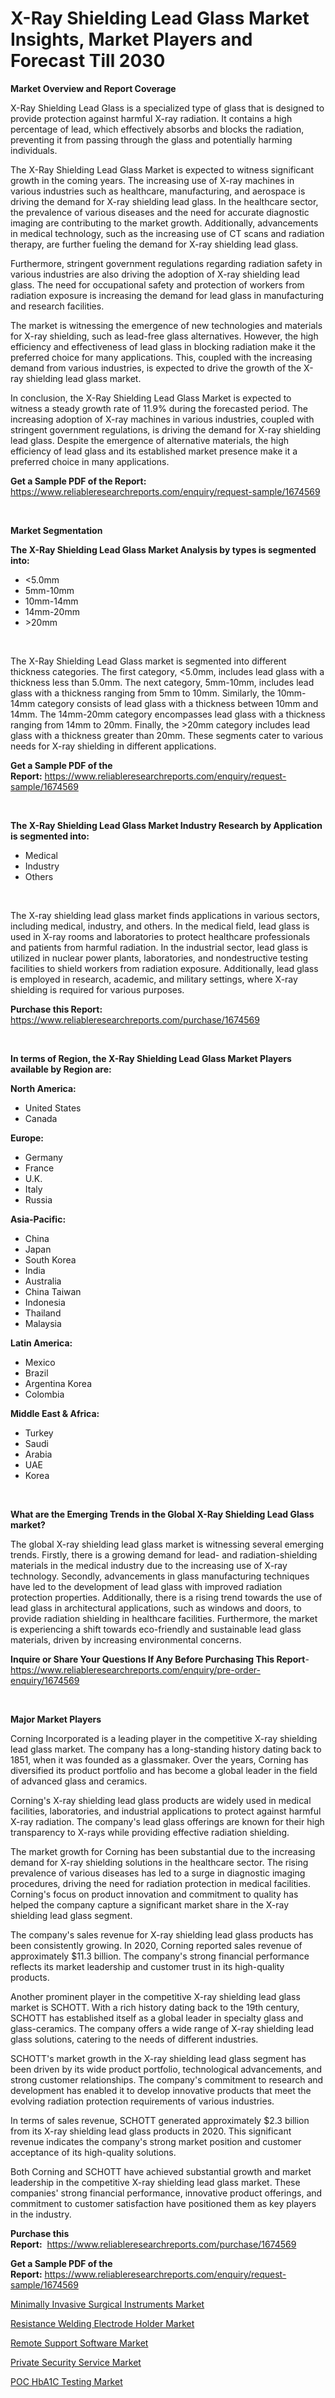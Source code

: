<p><h1>X-Ray Shielding Lead Glass Market Insights, Market Players and Forecast Till 2030</h1></p><p><strong>Market Overview and Report Coverage</strong></p>
<p><p>X-Ray Shielding Lead Glass is a specialized type of glass that is designed to provide protection against harmful X-ray radiation. It contains a high percentage of lead, which effectively absorbs and blocks the radiation, preventing it from passing through the glass and potentially harming individuals.</p><p>The X-Ray Shielding Lead Glass Market is expected to witness significant growth in the coming years. The increasing use of X-ray machines in various industries such as healthcare, manufacturing, and aerospace is driving the demand for X-ray shielding lead glass. In the healthcare sector, the prevalence of various diseases and the need for accurate diagnostic imaging are contributing to the market growth. Additionally, advancements in medical technology, such as the increasing use of CT scans and radiation therapy, are further fueling the demand for X-ray shielding lead glass.</p><p>Furthermore, stringent government regulations regarding radiation safety in various industries are also driving the adoption of X-ray shielding lead glass. The need for occupational safety and protection of workers from radiation exposure is increasing the demand for lead glass in manufacturing and research facilities.</p><p>The market is witnessing the emergence of new technologies and materials for X-ray shielding, such as lead-free glass alternatives. However, the high efficiency and effectiveness of lead glass in blocking radiation make it the preferred choice for many applications. This, coupled with the increasing demand from various industries, is expected to drive the growth of the X-ray shielding lead glass market.</p><p>In conclusion, the X-Ray Shielding Lead Glass Market is expected to witness a steady growth rate of 11.9% during the forecasted period. The increasing adoption of X-ray machines in various industries, coupled with stringent government regulations, is driving the demand for X-ray shielding lead glass. Despite the emergence of alternative materials, the high efficiency of lead glass and its established market presence make it a preferred choice in many applications.</p></p>
<p><strong>Get a Sample PDF of the Report:</strong> <a href="https://www.reliableresearchreports.com/enquiry/request-sample/1674569">https://www.reliableresearchreports.com/enquiry/request-sample/1674569</a></p>
<p>&nbsp;</p>
<p><strong>Market Segmentation</strong></p>
<p><strong>The X-Ray Shielding Lead Glass Market Analysis by types is segmented into:</strong></p>
<p><ul><li><5.0mm</li><li>5mm-10mm</li><li>10mm-14mm</li><li>14mm-20mm</li><li>>20mm</li></ul></p>
<p>&nbsp;</p>
<p><p>The X-Ray Shielding Lead Glass market is segmented into different thickness categories. The first category, <5.0mm, includes lead glass with a thickness less than 5.0mm. The next category, 5mm-10mm, includes lead glass with a thickness ranging from 5mm to 10mm. Similarly, the 10mm-14mm category consists of lead glass with a thickness between 10mm and 14mm. The 14mm-20mm category encompasses lead glass with a thickness ranging from 14mm to 20mm. Finally, the >20mm category includes lead glass with a thickness greater than 20mm. These segments cater to various needs for X-ray shielding in different applications.</p></p>
<p><strong>Get a Sample PDF of the Report:</strong>&nbsp;<a href="https://www.reliableresearchreports.com/enquiry/request-sample/1674569">https://www.reliableresearchreports.com/enquiry/request-sample/1674569</a></p>
<p>&nbsp;</p>
<p><strong>The X-Ray Shielding Lead Glass Market Industry Research by Application is segmented into:</strong></p>
<p><ul><li>Medical</li><li>Industry</li><li>Others</li></ul></p>
<p>&nbsp;</p>
<p><p>The X-ray shielding lead glass market finds applications in various sectors, including medical, industry, and others. In the medical field, lead glass is used in X-ray rooms and laboratories to protect healthcare professionals and patients from harmful radiation. In the industrial sector, lead glass is utilized in nuclear power plants, laboratories, and nondestructive testing facilities to shield workers from radiation exposure. Additionally, lead glass is employed in research, academic, and military settings, where X-ray shielding is required for various purposes.</p></p>
<p><strong>Purchase this Report:</strong>&nbsp; <a href="https://www.reliableresearchreports.com/purchase/1674569">https://www.reliableresearchreports.com/purchase/1674569</a></p>
<p>&nbsp;</p>
<p><strong>In terms of Region, the X-Ray Shielding Lead Glass Market Players available by Region are:</strong></p>
<p>
    <p> <strong> North America: </strong>
        <ul>
            <li>United States</li>
            <li>Canada</li>
        </ul>
        </p> 
    <p> <strong> Europe: </strong>
        <ul>
            <li>Germany</li>
            <li>France</li>
            <li>U.K.</li>
            <li>Italy</li>
            <li>Russia</li>
        </ul>
        </p> 
    <p> <strong> Asia-Pacific: </strong>
        <ul>
            <li>China</li>
            <li>Japan</li>
            <li>South Korea</li>
            <li>India</li>
            <li>Australia</li>
            <li>China Taiwan</li>
            <li>Indonesia</li>
            <li>Thailand</li>
            <li>Malaysia</li>
        </ul>
        </p> 
    <p> <strong> Latin America: </strong>
        <ul>
            <li>Mexico</li>
            <li>Brazil</li>
            <li>Argentina Korea</li>
            <li>Colombia</li>
        </ul>
        </p> 
    <p> <strong> Middle East & Africa: </strong>
        <ul>
            <li>Turkey</li>
            <li>Saudi</li>
            <li>Arabia</li>
            <li>UAE</li>
            <li>Korea</li>
        </ul>
    </p>
    </p>
<p>&nbsp;</p>
<p><strong>What are the Emerging Trends in the Global X-Ray Shielding Lead Glass market?</strong></p>
<p><p>The global X-ray shielding lead glass market is witnessing several emerging trends. Firstly, there is a growing demand for lead- and radiation-shielding materials in the medical industry due to the increasing use of X-ray technology. Secondly, advancements in glass manufacturing techniques have led to the development of lead glass with improved radiation protection properties. Additionally, there is a rising trend towards the use of lead glass in architectural applications, such as windows and doors, to provide radiation shielding in healthcare facilities. Furthermore, the market is experiencing a shift towards eco-friendly and sustainable lead glass materials, driven by increasing environmental concerns.</p></p>
<p><strong>Inquire or Share Your Questions If Any Before Purchasing This Report</strong>- <a href="https://www.reliableresearchreports.com/enquiry/pre-order-enquiry/1674569">https://www.reliableresearchreports.com/enquiry/pre-order-enquiry/1674569</a></p>
<p>&nbsp;</p>
<p><strong>Major Market Players</strong></p>
<p><p>Corning Incorporated is a leading player in the competitive X-ray shielding lead glass market. The company has a long-standing history dating back to 1851, when it was founded as a glassmaker. Over the years, Corning has diversified its product portfolio and has become a global leader in the field of advanced glass and ceramics. </p><p>Corning's X-ray shielding lead glass products are widely used in medical facilities, laboratories, and industrial applications to protect against harmful X-ray radiation. The company's lead glass offerings are known for their high transparency to X-rays while providing effective radiation shielding.</p><p>The market growth for Corning has been substantial due to the increasing demand for X-ray shielding solutions in the healthcare sector. The rising prevalence of various diseases has led to a surge in diagnostic imaging procedures, driving the need for radiation protection in medical facilities. Corning's focus on product innovation and commitment to quality has helped the company capture a significant market share in the X-ray shielding lead glass segment.</p><p>The company's sales revenue for X-ray shielding lead glass products has been consistently growing. In 2020, Corning reported sales revenue of approximately $11.3 billion. The company's strong financial performance reflects its market leadership and customer trust in its high-quality products.</p><p>Another prominent player in the competitive X-ray shielding lead glass market is SCHOTT. With a rich history dating back to the 19th century, SCHOTT has established itself as a global leader in specialty glass and glass-ceramics. The company offers a wide range of X-ray shielding lead glass solutions, catering to the needs of different industries.</p><p>SCHOTT's market growth in the X-ray shielding lead glass segment has been driven by its wide product portfolio, technological advancements, and strong customer relationships. The company's commitment to research and development has enabled it to develop innovative products that meet the evolving radiation protection requirements of various industries.</p><p>In terms of sales revenue, SCHOTT generated approximately $2.3 billion from its X-ray shielding lead glass products in 2020. This significant revenue indicates the company's strong market position and customer acceptance of its high-quality solutions.</p><p>Both Corning and SCHOTT have achieved substantial growth and market leadership in the competitive X-ray shielding lead glass market. These companies' strong financial performance, innovative product offerings, and commitment to customer satisfaction have positioned them as key players in the industry.</p></p>
<p><strong>Purchase this Report:</strong>&nbsp;&nbsp;<a href="https://www.reliableresearchreports.com/purchase/1674569">https://www.reliableresearchreports.com/purchase/1674569</a></p>
<p></p>
<p><strong>Get a Sample PDF of the Report:</strong>&nbsp;<a href="https://www.reliableresearchreports.com/enquiry/request-sample/1674569">https://www.reliableresearchreports.com/enquiry/request-sample/1674569</a></p>
<p><p><a href="https://www.linkedin.com/pulse/minimally-invasive-surgical-instruments-market-size-share-kkuxc/">Minimally Invasive Surgical Instruments Market</a></p><p><a href="https://medium.com/@noemiharvey05/resistance-welding-electrode-holder-market-trends-and-market-analysis-forecasted-for-period-093bd7797fa9">Resistance Welding Electrode Holder Market</a></p><p><a href="https://medium.com/@adolfoadams1988/remote-support-software-market-size-market-outlook-and-market-forecast-2023-to-2030-ab8796a9ff5f">Remote Support Software Market</a></p><p><a href="https://www.linkedin.com/pulse/decoding-private-security-service-market-deep-dive-latest-itpoc/">Private Security Service Market</a></p><p><a href="https://www.linkedin.com/pulse/poc-hba1c-testing-market-size-2023-2030-global-industrial-3icac/">POC HbA1C Testing Market</a></p></p>